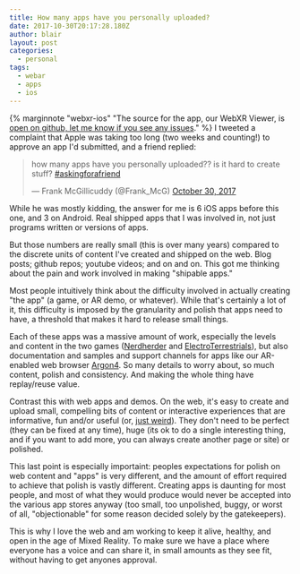 ```yaml
---
title: How many apps have you personally uploaded?
date: 2017-10-30T20:17:28.180Z
author: blair
layout: post
categories:
  - personal
tags:
  - webar
  - apps
  - ios
---
```

{% marginnote "webxr-ios" "The source for the app, our WebXR Viewer, is [open on github, let me know if you see any issues](http://github.com/mozilla-mobile/webxr-ios)." %} I tweeted a complaint that Apple was taking too long (two weeks and counting!) to approve an app I'd submitted, and a friend replied:

<blockquote class="twitter-tweet" data-conversation="none" data-lang="en"><p lang="en" dir="ltr">how many apps have you personally uploaded??  is it hard to create stuff?   <a href="https://twitter.com/hashtag/askingforafriend?src=hash&amp;ref_src=twsrc%5Etfw">#askingforafriend</a></p>&mdash; Frank McGillicuddy (@Frank_McG) <a href="https://twitter.com/Frank_McG/status/924960741991395329?ref_src=twsrc%5Etfw">October 30, 2017</a></blockquote>

While he was mostly kidding, the answer for me is 6 iOS apps before this one, and 3 on Android. Real shipped apps that I was involved in, not just programs written or versions of apps.  

But those numbers are really small (this is over many years) compared to the discrete units of content I've created and shipped on the web.  Blog posts;  github repos;  youtube videos;  and on and on.  This got me thinking about the pain and work involved in making "shipable apps."  

Most people intuitively think about the difficulty involved in actually creating "the app" (a game, or AR demo, or whatever).  While that's certainly a lot of it, this difficulty is imposed by the granularity and polish that apps need to have, a threshold that makes it hard to release small things.  

Each of these apps was a massive amount of work, especially the levels and content in the two games ([Nerdherder](https://itunes.apple.com/us/app/nerdherder-for-ios/id538493158?mt=8) and [ElectroTerrestrials](https://itunes.apple.com/us/app/electro-terrestrials/id943975409?mt=8)), but also documentation and samples and support channels for apps like our AR-enabled web browser [Argon4](https://itunes.apple.com/us/app/argon4/id1089308600?mt=8). So many details to worry about, so much content, polish and consistency.  And making the whole thing have replay/reuse value.

Contrast this with web apps and demos. On the web, it's easy to create and upload small, compelling bits of content or interactive experiences that are informative, fun and/or useful (or, [just weird](http://www.thecagecage.com/)). They don't need to be perfect (they can be fixed at any time), huge (its ok to do a single interesting thing, and if you want to add more, you can always create another page or site) or polished.  

This last point is especially importaint:  peoples expectations for polish on web content and "apps" is very different, and the amount of effort required to achieve that polish is vastly different.  Creating apps is daunting for most people, and most of what they would produce would never be accepted into the various app stores anyway (too small, too unpolished, buggy, or worst of all, "objectionable" for some reason decided solely by the gatekeepers). 

This is why I love the web and am working to keep it alive, healthy, and open in the age of Mixed Reality.  To make sure we have a place where everyone has a voice and can share it, in small amounts as they see fit, without having to get anyones approval.

<script async src="https://platform.twitter.com/widgets.js" charset="utf-8"></script>
